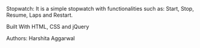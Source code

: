 Stopwatch: 
It is a simple stopwatch with functionalities such as: Start, Stop, Resume, Laps and Restart. 

Built With
HTML, CSS and jQuery


Authors:
Harshita Aggarwal
